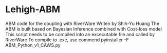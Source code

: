 # Lehigh-ABM
 ABM code for the coupling with RiverWare Writen by Shih-Yu Huang
 The ABM is built based on Bayesian Inference combined with Cost-loss model
 This script needs to be compiled into an excecutable file and called by RiverWare
 To compile to .exe, use commend
 pyinstaller -F ABM_Python_v1_CAWS.py
